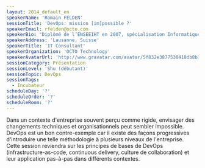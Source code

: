 ```yaml
---
layout: 2014_default_en
speakerName: 'Romain FELDEN'
sessionTitle: 'DevOps: mission [im]possible ?'
speakerEmail: rfelden@octo.com
speakerBio: "Diplômé de l’ENSEEIHT en 2007, spécialisation Informatique et Mathématiques Appliquées, Romain s’est rapidement orienté vers le développement et l’architecture logicielle.\n\nAprès deux ans passés au sein de l’équipe de développement de Jahia, un CMS open-source, il a rejoint Elca où il a participé à plusieurs projets autour de la gestion de contenu incluant EMC Documentum et Alfresco.\n\nSon attrait pour l’entrepreunariat l’a poussé à participer ensuite à la création de Voxtrot, une startup dans le domaine VoIP mobile. Durant ces deux années il a développé de fortes compétences sur les plateformes mobiles ainsi que dans les télécoms.\n\nConsultant chez OCTO depuis 2013, il intervient sur des missions techniques impliquant entre autres Java ou Android/iOS, mais participe aussi à des encadrements et accompagnements méthodologiques, notamment en introduisant l’agilité dans des équipes de développement."
speakerAddress: 'Lausanne, Suisse'
speakerTitle: 'IT Consultant'
speakerOrganization: 'OCTO Technology'
speakerAvatarUrl: 'http://www.gravatar.com/avatar/5f832e3877538418db8b13979a9be634?size=200'
sessionCategory: Présentation
sessionLevel: 'Shu (débutant)'
sessionTopic: DevOps
sessionTags:
  - Incubateur
scheduleDay: '?'
scheduleOrder: '?'
scheduleRoom: '?'
---
```


Dans un contexte d'entreprise souvent perçu comme rigide, envisager des changements techniques et organisationnels peut sembler impossible.
DevOps est un bon contre-exemple car il existe des façons progressives d'introduire une telle méthodologie à plusieurs niveaux de l'entreprise.
Cette session reviendra sur les principes de bases de DevOps (infrastructure-as-code, continuous delivery, culture de collaboration) et leur application pas-à-pas dans différents contextes.
